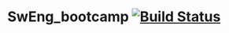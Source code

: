 # SwEng_bootcamp [![Build Status](https://travis-ci.org/dufourc1/SwEng_bootcamp.svg?branch=master)](https://travis-ci.org/dufourc1/SwEng_bootcamp)
